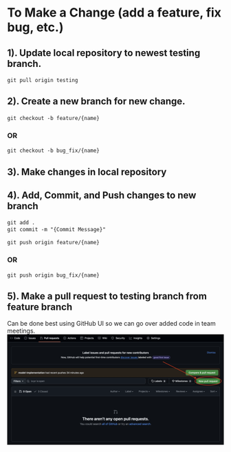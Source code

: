 # To Make a Change (add a feature, fix bug, etc.)
## 1). Update local repository to newest testing branch.
```
git pull origin testing
```

## 2). Create a new branch for new change.
```
git checkout -b feature/{name}
```
### OR
```
git checkout -b bug_fix/{name} 
```

## 3). Make changes in local repository

## 4). Add, Commit, and Push changes to new branch
```
git add .
git commit -m "{Commit Message}"
```
```
git push origin feature/{name}
```
### OR
```
git push origin bug_fix/{name}
```

## 5). Make a pull request to testing branch from feature branch

Can be done best using GitHub UI so we can go over added code in team meetings.
![Navigate to Create a Pull Request Button](images/PullRequest1.png)
